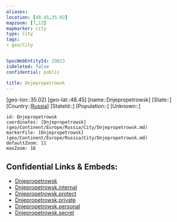 ```yaml
---
aliases: 
location: [48.45,35.02]
mapzoom: [7,12] 
mapmarker: city 
type: City
tags:
- geo/City


SpocWebEntityId: 29823
isDeleted: false
confidential: public

title: Dnjepropetrowsk
---
```

[geo-lon::35.02]
[geo-lat::48.45]
[name::Dnjepropetrowsk]
[State::]
[Country::[Russia](geo/Continent/Europe/Russia.md)]
[StateId::]
[Population::]
[Unknown::]


```leaflet
id: Dnjepropetrowsk
coordinates: [Dnjepropetrowsk](geo/Continent/Europe/Russia/City/Dnjepropetrowsk.md)
markerFile: [Dnjepropetrowsk](geo/Continent/Europe/Russia/City/Dnjepropetrowsk.md)
defaultZoom: 11 
maxZoom: 18
```


## Confidential Links & Embeds: 
- [Dnjepropetrowsk](../../../../../../_public/geo/Continent/Europe/Russia/City/Dnjepropetrowsk.md) 
- [Dnjepropetrowsk.internal](../../../../../../_internal/geo/Continent/Europe/Russia/City/Dnjepropetrowsk.internal.md) 
- [Dnjepropetrowsk.protect](../../../../../../_protect/geo/Continent/Europe/Russia/City/Dnjepropetrowsk.protect.md) 
- [Dnjepropetrowsk.private](../../../../../../_private/geo/Continent/Europe/Russia/City/Dnjepropetrowsk.private.md) 
- [Dnjepropetrowsk.personal](../../../../../../_personal/geo/Continent/Europe/Russia/City/Dnjepropetrowsk.personal.md) 
- [Dnjepropetrowsk.secret](../../../../../../_secret/geo/Continent/Europe/Russia/City/Dnjepropetrowsk.secret.md) 
